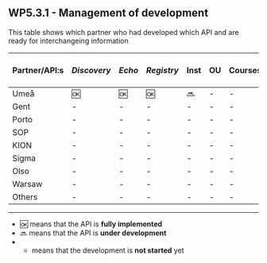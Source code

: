 ## WP5.3.1 - Management of development

This table shows which partner who had developed which API and are ready for interchangeing information

| Partner/API:s | *Discovery* | *Echo* | *Registry* | **Inst** | **OU** | **Courses** | **Simple Cource Rep** | 
| ------------- | ----------- | ------ | ---------- | -------- | ------ | ----------- | --------------------- |
| Umeå          |    :ok:     |  :ok:  |    :ok:    | :soon:   |   -    |      -      |           -           |
| Gent          |     -       |   -    |     -      |    -     |   -    |      -      |           -           |
| Porto         |     -       |   -    |     -      |    -     |   -    |      -      |           -           |
| SOP           |     -       |   -    |     -      |    -     |   -    |      -      |           -           |
| KION          |     -       |   -    |     -      |    -     |   -    |      -      |           -           |
| Sigma         |     -       |   -    |     -      |    -     |   -    |      -      |           -           |
| Olso          |     -       |   -    |     -      |    -     |   -    |      -      |           -           |
| Warsaw        |     -       |   -    |     -      |    -     |   -    |      -      |           -           |
| Others        |     -       |   -    |     -      |    -     |   -    |      -      |           -           |

---
* :ok: means that the API is **fully implemented**
* :soon: means that the API is **under development**
*   -   means that the development is **not started** yet
